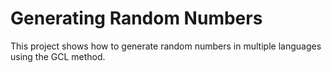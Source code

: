 # Generating Random Numbers
 This project shows how to generate random numbers in multiple languages using the GCL method.
